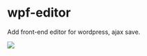 # wpf-editor
Add front-end editor for wordpress, ajax save.

![](https://media.giphy.com/media/l0ExoFAomQngulGCI/source.gif)
